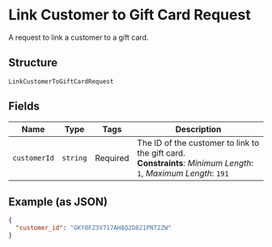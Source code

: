 <!-- Optimized: 2025-10-06 -->
<!-- RPM: 1.6.2.1.1.6.2.1_link-customer-to-gift-card-request_20251006 -->
<!-- Session: E2E RPM DNA Application -->
<!-- AOM: RND (Reggie & Dro) -->
<!-- COI: TECHNOLOGY -->
<!-- RPM: HIGH -->
<!-- ACTION: BUILD -->

# Link Customer to Gift Card Request

A request to link a customer to a gift card.

## Structure

`LinkCustomerToGiftCardRequest`

## Fields

| Name | Type | Tags | Description |
|  --- | --- | --- | --- |
| `customerId` | `string` | Required | The ID of the customer to link to the gift card.<br>**Constraints**: *Minimum Length*: `1`, *Maximum Length*: `191` |

## Example (as JSON)

```json
{
  "customer_id": "GKY0FZ3V717AH8Q2D821PNT2ZW"
}
```
